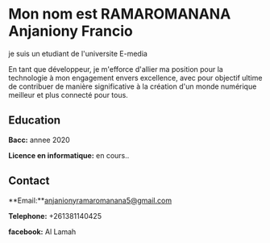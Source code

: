 # Mon nom est RAMAROMANANA Anjaniony Francio
je suis un etudiant de l'universite E-media

En tant que développeur, je m'efforce d'allier ma position pour la technologie à mon engagement envers excellence, avec pour objectif ultime de contribuer de manière significative à la création d'un monde numérique meilleur et plus connecté pour tous.

## Education
**Bacc:** annee 2020

**Licence en informatique:** en cours..

## Contact
**Email:**anjanionyramaromanana5@gmail.com

**Telephone:** +261381140425

**facebook:** Al Lamah
